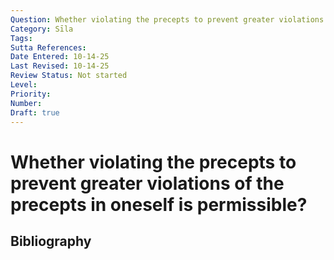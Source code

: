 ```yaml
---
Question: Whether violating the precepts to prevent greater violations of the precepts in oneself is permissible?
Category: Sīla
Tags: 
Sutta References: 
Date Entered: 10-14-25
Last Revised: 10-14-25
Review Status: Not started
Level: 
Priority: 
Number: 
Draft: true
---
```


# Whether violating the precepts to prevent greater violations of the precepts in oneself is permissible?

## Bibliography

<!-- 

Notes:



-->